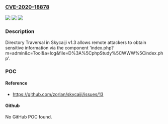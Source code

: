 ### [CVE-2020-18878](https://cve.mitre.org/cgi-bin/cvename.cgi?name=CVE-2020-18878)
![](https://img.shields.io/static/v1?label=Product&message=n%2Fa&color=blue)
![](https://img.shields.io/static/v1?label=Version&message=n%2Fa&color=blue)
![](https://img.shields.io/static/v1?label=Vulnerability&message=n%2Fa&color=brighgreen)

### Description

Directory Traversal in Skycaiji v1.3 allows remote attackers to obtain sensitive information via the component 'index.php?m=admin&c=Tool&a=log&file=D%3A%5CphpStudy%5CWWW%5Cindex.php'.

### POC

#### Reference
- https://github.com/zorlan/skycaiji/issues/13

#### Github
No GitHub POC found.

